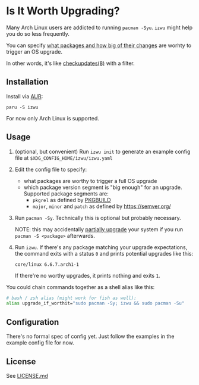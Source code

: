 # Is It Worth Upgrading?

Many Arch Linux users are addicted to running `pacman -Syu`.
`izwu` might help you do so less frequently.

You can specify [what packages and how big of their changes][example conf]
are worhty to trigger an OS upgrade.

In other words, it's like [checkupdates(8)] with a filter.

## Installation

Install via [AUR](https://aur.archlinux.org/packages/iwzu):

`paru -S izwu`

For now only Arch Linux is supported.

## Usage

1. (optional, but convenient) Run `izwu init` to generate an example config file at
    `$XDG_CONFIG_HOME/izwu/izwu.yaml`

2. Edit the config file to specify:

    - what packages are worthy to trigger a full OS upgrade
    - which package version segment is "big enough" for an upgrade. 
      Supported package segments are:
        - `pkgrel` as defined by [PKGBUILD]
        - `major`, `minor` and `patch` as defined by <https://semver.org/>

3. Run `pacman -Sy`. Technically this is optional but probably necessary.

    NOTE: this may accidentally [partially upgrade] your system if 
    you run `pacman -S <package>` afterwards.

4. Run `izwu`. If there's any package matching your upgrade expectations,
    the command exits with a status `0` and prints potential upgrades like
    this:

    ```
    core/linux 6.6.7.arch1-1
    ```

    If there're no worthy upgrades, it prints nothing and exits `1`. 

You could chain commands together as a shell alias like this:

```sh
# bash / zsh alias (might work for fish as well):
alias upgrade_if_worthit="sudo pacman -Sy; izwu && sudo pacman -Su"
```

## Configuration

There's no formal spec of config yet. Just follow the examples
in the example config file for now.

## License

See [LICENSE.md](LICENSE.md)


[example conf]: ./lib/izwu/example-config.yaml
[checkupdates(8)]: https://man.archlinux.org/man/checkupdates.8
[partially upgrade]: https://wiki.archlinux.org/title/System_maintenance#Partial_upgrades_are_unsupported
[PKGBUILD]: https://wiki.archlinux.org/title/PKGBUILD#pkgrel
